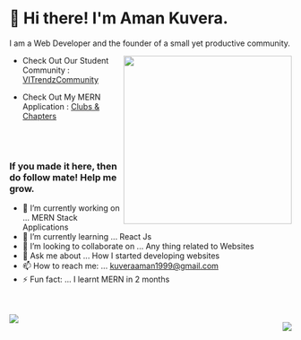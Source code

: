 <h1 align="left">👋 Hi there! I'm Aman Kuvera.</h1>
<p align="left">I am a Web Developer and the founder of a small yet productive community.</p>

<img align="right" src="https://drive.google.com/thumbnail?id=1kiQfNT8U6jIyXEYiXttZtE7lnpoO7QIe" height="300px">  

- Check Out Our Student Community : <a href="https://www.vitrendz.tech">VITrendzCommunity</a>
- Check Out My MERN Application : <a href="https://clubs-and-chapters.web.app/">Clubs & Chapters</a>
  
  <br><br>
### If you made it here, then do follow mate! Help me grow. 

- 🔭 I’m currently working on ... MERN Stack Applications
- 🌱 I’m currently learning ... React Js
- 👯 I’m looking to collaborate on ... Any thing related to Websites
- 💬 Ask me about ... How I started developing websites
- 📫 How to reach me: ... kuveraaman1999@gmail.com
- ⚡ Fun fact: ... I learnt MERN in 2 months

<br><br>
<img align="left" src="https://github-profile-trophy.vercel.app/?username=AmanKuvera-Dev&title=Joined2020,Commit,Stars,Followers,Repositories,PullRequest&column=3&margin-w=6&margin-h=10&theme=dracula">

[<img align="right" src="https://github-readme-stats.vercel.app/api?username=AmanKuvera-Dev&show_icons=true&include_all_commits=true&theme=radical&count_private=true">](https://github.com/AmanKuvera-Dev)

